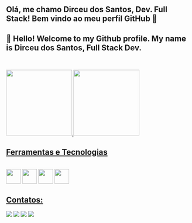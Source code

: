 ## Olá, me chamo Dirceu dos Santos, Dev. Full Stack! Bem vindo ao meu perfil GitHub 👋

## 👋 Hello! Welcome to my Github profile. My name is Dirceu dos Santos, Full Stack Dev.
&nbsp;
<div>
<a href="https://github.com/dirceusljr">
<img loading="lazy" height="180em" src="https://github-readme-stats.vercel.app/api?username=dirceusljr&layout=compact&langs_count=7&theme=gruvbox"/>
<img loading="lazy" height="180em" src="https://github-readme-stats.vercel.app/api/top-langs/?username=dirceusljr&layout=compact&show_icons=true&theme=gruvbox&include_all_commits=true&count_private=true"/>
</div>

## Ferramentas e Tecnologias
<div style="display:inline-block"><br/>
<img loading="lazy" src="https://cdn.jsdelivr.net/gh/devicons/devicon/icons/html5/html5-original.svg" width="40" height="40"/>
<img loading="lazy" src="https://cdn.jsdelivr.net/gh/devicons/devicon/icons/css3/css3-original.svg" width="40" height="40"/>
<img loading="lazy" src="https://cdn.jsdelivr.net/gh/devicons/devicon/icons/javascript/javascript-original.svg" width="40" height="40"/>
<img loading="lazy" src="https://cdn.jsdelivr.net/gh/devicons/devicon/icons/csharp/csharp-original.svg" width="40" height="40"/>
</div>

## Contatos:
<div> 
  <a href = "mailto:dirceusljr@gmail.com" target="_blank"><img src="https://img.shields.io/badge/-Gmail-%23333?style=for-the-badge&logo=gmail&logoColor=white" target="_blank"></a>
  <a href="https://www.linkedin.com/in/dirceusljr" target="_blank"><img src="https://img.shields.io/badge/-LinkedIn-%230077B5?style=for-the-badge&logo=linkedin&logoColor=white" target="_blank"></a> 
  <a href="https://instagram.com/dirceusljr" target="_blank"><img src="https://img.shields.io/badge/-Instagram-%23E4405F?style=for-the-badge&logo=instagram&logoColor=white" target="_blank"></a>
  <a href="https://portfolio-dirceusljr.vercel.app/" target="_blank"><img src="https://img.shields.io/badge/website-000000?style=for-the-badge&logo=About.me&logoColor=white" target="_blank"></a>
</div>
